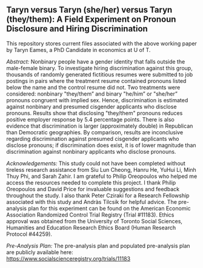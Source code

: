 ## Taryn versus Taryn (she/her) versus Taryn (they/them): A Field Experiment on Pronoun Disclosure and Hiring Discrimination
This repository stores current files associated with  the above working paper by Taryn Eames, a PhD Candidate in economics at U of T.

_Abstract:_ Nonbinary people have a gender identity that falls outside the male-female binary. To investigate hiring discrimination against this group, thousands of randomly generated fictitious resumes were submitted to job postings in pairs where the treatment resume contained pronouns listed below the name and the control resume did not. Two treatments were considered: nonbinary "they/them” and binary "he/him” or "she/her” pronouns congruent with implied sex. Hence, discrimination is estimated against nonbinary and presumed cisgender applicants who disclose pronouns. Results show that disclosing "they/them" pronouns reduces positive employer response by 5.4 percentage points. There is also evidence that discrimination is larger (approximately double) in Republican than Democratic geographies. By comparison, results are inconclusive regarding discrimination against presumed cisgender applicants who disclose pronouns; if discrimination does exist, it is of lower magnitude than discrimination against nonbinary applicants who disclose pronouns.

_Acknowledgements:_ This study could not have been completed without tireless research assistance from Siu Lun Cheong, Hanru He, YuHui Li, Minh Thuy Phi, and Sarah Zahir. I am grateful to Philip Oreopoulos who helped me access the resources needed to complete this project. I thank Philip Oreopoulos and David Price for invaluable suggestions and feedback throughout the study. I also thank Peter Cziraki for a Research Fellowship associated with this study and Andràs Tilcsik for helpful advice. The pre-analysis plan for this experiment can be found on the American Economic Association Randomized Control Trial Registry (Trial #11183). Ethics approval was obtained from the University of Toronto Social Sciences, Humanities and Education Research Ethics Board (Human Research Protocol #44259).

_Pre-Analysis Plan:_ The pre-analysis plan and populated pre-analysis plan are publicly available here: https://www.socialscienceregistry.org/trials/11183
